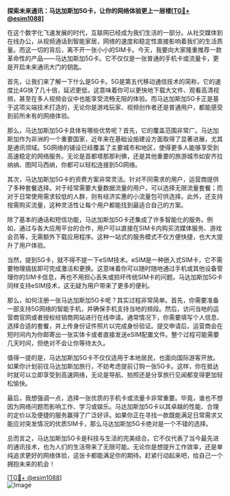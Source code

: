 **探索未来通讯：马达加斯加5G卡，让你的网络体验更上一层楼[[TG💪+ @esim1088](https://t.me/s/esim1088)]**

在这个数字化飞速发展的时代，互联网已经成为我们生活的一部分。从社交媒体到在线办公，从视频通话到智能家居，网络的速度和稳定性直接影响着我们的生活质量。而这一切的背后，离不开一张小小的SIM卡。今天，我要向大家隆重推荐一款革命性的产品——马达加斯加5G卡。它不仅仅是一张普通的手机卡或流量卡，更是开启未来通讯大门的钥匙。

首先，让我们来了解一下什么是5G卡。5G是第五代移动通信技术的简称，它的速度比4G快了几十倍，延迟更低，这意味着你可以更快地下载大文件、观看高清视频，甚至在多人视频会议中也能享受流畅无阻的体验。而马达加斯加5G卡正是基于这项尖端技术打造的，无论你是游戏玩家、视频创作者还是普通用户，都能感受到前所未有的网络体验。

那么，马达加斯加5G卡具体有哪些优势呢？首先，它的覆盖范围非常广。马达加斯加作为非洲的一个重要国家，近年来在基础设施建设方面取得了显著进展，尤其是通讯领域。5G网络的铺设已经覆盖了主要城市和地区，使得更多人能够享受到高速稳定的网络服务。无论是首都塔那那利佛，还是其他重要的旅游城市如安齐拉纳纳、图阿马西纳，你都可以轻松连接到5G网络。

其次，马达加斯加5G卡的资费方案非常灵活。针对不同需求的用户，运营商提供了多种套餐选择。对于经常需要大量数据流量的用户，可以选择无限流量套餐；而对于日常使用需求较低的人群，则有经济实惠的小流量包可供选择。此外，还支持按需购买流量，这种灵活性让每个用户都能找到最适合自己的方案。

除了基本的通话和短信功能，马达加斯加5G卡还集成了许多智能化的服务。例如，通过与各大应用平台的合作，用户可以直接在SIM卡内购买流媒体服务、游戏会员等，无需额外下载应用程序。这种一站式的服务模式不仅方便快捷，也大大提升了用户体验。

当然，提到5G卡，就不得不提一下eSIM技术。eSIM是一种嵌入式SIM卡，它不需要物理插拔即可完成激活和更换。这意味着你可以随时随地通过手机或其他设备管理你的SIM卡信息，再也不用担心丢失或损坏传统SIM卡的问题。马达加斯加5G卡同样支持eSIM技术，这无疑为用户带来了更多的便利。

那么，如何注册一张马达加斯加5G卡呢？其实过程非常简单。首先，你需要准备一部支持5G网络的智能手机，并确保手机支持当地的频段。然后，访问当地的运营商官网或者授权经销商网站进行在线申请。通常情况下，你需要填写个人信息、选择合适的套餐，并上传身份证件照片以完成身份验证。提交申请后，运营商会在短时间内为你邮寄出一张实体卡或者直接发送eSIM配置文件。整个过程可能需要几天时间，但绝对不会让你等待太久。

值得一提的是，马达加斯加5G卡不仅仅适用于本地居民，也面向国际游客开放。如果你计划前往马达加斯加旅行，不妨考虑提前订购一张5G卡。这样，你在抵达时就可以立即享受到高速网络，无论是导航、拍照还是分享旅行见闻都变得更加轻松愉快。

最后，我想强调一点，选择一张优质的手机卡或流量卡非常重要。毕竟，谁也不想因为网络问题而影响工作、学习或娱乐。马达加斯加5G卡以其卓越的性能、合理的定价以及便捷的服务赢得了广泛好评。如果你正在寻找一款既能满足日常需求又能应对突发情况的优质SIM卡，那么马达加斯加5G卡绝对是一个不错的选择。

总而言之，马达加斯加5G卡是科技与生活的完美结合。它不仅代表了当今最先进的通讯技术，也为人们的生活带来了无限可能。无论你是想提升工作效率，还是单纯追求更好的网络体验，这张卡都能满足你的期待。赶紧行动起来吧，给自己一个拥抱未来的机会！

[[TG💪+ @esim1088](https://t.me/s/esim1088)]  
![Image](https://i.postimg.cc/4NQfJmqS/Snipaste-2025-05-13-00-14-12.png)